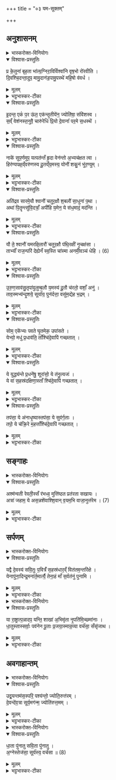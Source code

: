 +++
title = "०३ यम-सूक्तम्"

+++

## अनुशासनम्
<details><summary>भास्करोक्त-विनियोगः</summary>

1जघनेनाग्निं प्राङ्मुख उपविश्य  
अथैनं याम्येन नवर्चेन पराचा ऽनुशासति - प्र केतुनेति ॥ 
</details>

<details open><summary>विश्वास-प्रस्तुतिः</summary>

प्र के॒तुना॑ बृह॒ता भा॑त्य॒ग्निरा॒विर्विश्वा॑नि वृष॒भो रो॑रवीति ।  
दि॒वश्चि॒दन्ता॒दुप॒ मामु॒दान॑ड॒पामु॒पस्थे॑ महि॒षो व॑वर्ध ।  
</details>

<details><summary>मूलम्</summary>

प्र के॒तुना॑ बृह॒ता भा॑त्य॒ग्निरा॒विर्विश्वा॑नि वृष॒भो रो॑रवीति ।  
दि॒वश्चि॒दन्ता॒दुप॒ मामु॒दान॑ड॒पामु॒पस्थे॑ महि॒षो व॑वर्ध ।  
</details>

<details><summary>भट्टभास्कर-टीका</summary>

सर्वास्त्रिष्टुभः, विशेषो वक्ष्यते । अयम् अग्निः केतुना केतुस्थानीयेन धूमसमूहेन बृहता महता प्रभाति प्रकर्षेण दीप्यते आविर्विश्वानि भुवनान्य् आविष्कृण्वानः प्रकाशयन् वृषभः । लुप्तोपममेतत्, वृषभ इव रोरवीति शब्दायते । देवाह्वानकाले दिवश्चिदन्ताद् द्युलोकस्यापि समीपादागत्य माम् उप उदानट् । नशिरदर्शनार्थों लोके, वेदे तु बाहुल्येन प्राप्त्यर्थः । मत्समीपं प्राप्तवान् । अयमेव च अग्निर् अपाम् उपस्थे समुद्रे अन्तरिक्षे वा महिषः महान् ववर्ध ववृधे बाडबरूपेण वैद्युतरूपेण वा । एवम्भूतेन अग्निना दह्यमानस् त्वम् इष्टां गतिं गच्छ ।।   
</details>

<details open><summary>विश्वास-प्रस्तुतिः</summary>

इ॒दन्त॒ एकं॑ प॒र ऊ॑त॒ एक॑न्तृ॒तीये॑न॒ ज्योति॑षा॒ संवि॑शस्व ।  
स॒व्ँ वेश॑नस्त॒नुवै॒ चारु॑रेधि प्रि॒यो दे॒वानां॑ पर॒मे स॒धस्थे॑ ।  
</details>

<details><summary>मूलम्</summary>

इ॒दन्त॒ एकं॑ प॒र ऊ॑त॒ एक॑न्तृ॒तीये॑न॒ ज्योति॑षा॒ संवि॑शस्व ।  
स॒व्ँ वेश॑नस्त॒नुवै॒ चारु॑रेधि प्रि॒यो दे॒वानां॑ पर॒मे स॒धस्थे॑ ।  
</details>

<details><summary>भट्टभास्कर-टीका</summary>

2इदमिति ॥ हे प्रेत! ते तव इदमेकं शरीरं यद् इदानीं दह्यते परः, सकारान्तमेतन् नपुंसकलिङ्ङ्गं परशब्देन समानार्थम् । दृश्यते चान्यत्रापि - 'परोरजास्ते पञ्चमः पादः'5 । उकारो निपातश्चार्थे, 'निपातस्य च' इति दीर्घः । परश्च एकं तव शरीरं यज् जन्मान्तरे गृहीष्यते । इदानीं तु तृतीयेन शरीरेण ज्योतिषा द्योतमानेन संविशस्व स्वर्गाद्यनुभवाय संवेशनः सङ्गतश्च सन् तनुवै तन्वा चारुः प्रियश्च पश्यतां सन् देवानां सम्बन्धिनि परमे सधस्थे यत्र सह तिष्ठन्ति तत्र स्वर्गाख्ये स्थाने एधि भव ॥   
</details>

<details open><summary>विश्वास-प्रस्तुतिः</summary>

नाके॑ सुप॒र्णमुप॒ यत्पत॑न्तँ हृ॒दा वेन॑न्तो अ॒भ्यच॑क्षत त्वा ।  
हिर॑ण्यपक्ष॒व्ँवरु॑णस्य दू॒तय्ँय॒मस्य॒ योनौ॑ शकु॒नं भु॑र॒ण्युम् ।  
</details>

<details><summary>मूलम्</summary>

नाके॑ सुप॒र्णमुप॒ यत्पत॑न्तँ हृ॒दा वेन॑न्तो अ॒भ्यच॑क्षत त्वा ।  
हिर॑ण्यपक्ष॒व्ँवरु॑णस्य दू॒तय्ँय॒मस्य॒ योनौ॑ शकु॒नं भु॑र॒ण्युम् ।  
</details>

<details><summary>भट्टभास्कर-टीका</summary>

3नाक इति ॥ नाके अन्तरिक्षे उपपतन्तम् उपगच्छन्तं सुपर्णं शोभनपतनं यत् । द्वितीयैकवचनस्य लुक् । यं त्वा त्वां हिरण्यपक्षं हिरण्यवदुज्ज्वलपार्श्वं वरुणस्य सर्वेषां वरणीयस्य योनौ स्थाने लोके यमस्य दूतम् । लुप्तोपममेतत् । दूतमिव भुरण्युम् । गत्यर्थोऽयम् । दूतवच्छीघ्रगन्तारं शकुनं शक्तं यं त्वाम् एवम्भूतं हृदा वेनन्तः कामयमाना एते अमात्या अभ्यचक्षत अभिचक्षते अभिमुखं वदन्ति । यमिति वचनात् क्रियापदाश्रयणे साकाङ्क्षत्वाच्च स त्वमित्यध्याहारेण उत्तरम् । यद्वा - एधीत्यनेन एकवाक्यता नेया ॥   
</details>


<details open><summary>विश्वास-प्रस्तुतिः</summary>

अति॑द्रव सारमे॒यौ श्वानौ॑ चतुर॒क्षौ श॒बलौ॑ सा॒धुना॑ प॒था ।  
अथा॑ पि॒तॄन्त्सु॑वि॒दत्राँ॒ अपी॑हि य॒मेन॒ ये स॑ध॒मादं॒ मद॑न्ति ।  
</details>

<details><summary>मूलम्</summary>

अति॑द्रव सारमे॒यौ श्वानौ॑ चतुर॒क्षौ श॒बलौ॑ सा॒धुना॑ प॒था ।  
अथा॑ पि॒तॄन्त्सु॑वि॒दत्राँ॒ अपी॑हि य॒मेन॒ ये स॑ध॒मादं॒ मद॑न्ति ।  
</details>

<details><summary>भट्टभास्कर-टीका</summary>

4अतिद्रवेति ॥ सारमेयौ सरमाया देवशुन्याः पुत्रौ श्वानौ चत्वार्य् अक्षीणि ययोस्तौ चतुरक्षौ शबलौ नानावर्णौ एवंविधौ श्वानौ साधुना कण्टकादिरहितेन पथा गच्छन् अतिद्रव अतीत्य द्रव अतिद्रुत्य च अथ अनन्तरं पितॄन् सुविदत्रान् शोभनज्ञानान् अपीह्य् अपिगच्छ ये पितरः यमेन सधमादं मदन्ति । ओदनपाकं पचतीतिवत् कर्मता ॥   
</details>


<details open><summary>विश्वास-प्रस्तुतिः</summary>

यौ ते॒ श्वानौ॑ यमरक्षि॒तारौ॑ चतुर॒क्षौ प॑थि॒रक्षी॑ नृ॒चक्ष॑सा ।  
ताभ्याँ॑ राज॒न्परि॑ देह्येनँ स्व॒स्ति चा॑स्मा अनमी॒वञ्च॑ धेहि । (6)  
</details>

<details><summary>मूलम्</summary>

यौ ते॒ श्वानौ॑ यमरक्षि॒तारौ॑ चतुर॒क्षौ प॑थि॒रक्षी॑ नृ॒चक्ष॑सा ।  
ताभ्याँ॑ राज॒न्परि॑ देह्येनँ स्व॒स्ति चा॑स्मा अनमी॒वञ्च॑ धेहि । (6)  
</details>

<details><summary>भट्टभास्कर-टीका</summary>

5यौ त इति ॥ हे यम! यौ ते तव रक्षितारौ श्वानौ चतुरक्षौ पथिरक्षी पथां रक्षितारौ नृचक्षसा नृचक्षसौ नृणां सुकृतां दुष्कृतां च द्रष्टारौ । हे राजन्! यम! ताभ्याम् एनं प्रेतं परिदहि रक्षार्थं देहि । अस्मै प्रेताय स्वस्त्य् अविनाशं च धेहि देहि । अमीवा रोगस् तदभावोऽनमीवं च धेहि ॥   
</details>


<details open><summary>विश्वास-प्रस्तुतिः</summary>

उ॒रु॒ण॒साव॑सु॒तृपा॑वुलुम्ब॒लौ य॒मस्य॑ दू॒तौ च॑रतो॒ वशाँ॒ अनु॑ ।  
ताव॒स्मभ्य॑न्दृ॒शये॒ सूर्या॑य॒ पुन॑र्दत्ता॒ वसु॑म॒द्येह भ॒द्रम् ।  
</details>

<details><summary>मूलम्</summary>

उ॒रु॒ण॒साव॑सु॒तृपा॑वुलुम्ब॒लौ य॒मस्य॑ दू॒तौ च॑रतो॒ वशाँ॒ अनु॑ ।  
ताव॒स्मभ्य॑न्दृ॒शये॒ सूर्या॑य॒ पुन॑र्दत्ता॒ वसु॑म॒द्येह भ॒द्रम् ।  
</details>

<details><summary>भट्टभास्कर-टीका</summary>

6उरुणसौ पृथुनासिकौ असुतृपौ भक्ष्यमाणानां दुष्कृताम् असुभिस् तृप्तौ उलुम्बलौ उरुबलौ । छान्दसौ वर्णविकारोपजनौ । यमस्य दूतौ प्रेषकरौ वशान् । वश कान्तौ । आत्मन इष्टान् अनु तान् प्रतिचरतः यावेवम्भूतौ श्वानौ तौ अस्मभ्यं मृतस्य पुत्रादिभ्यः दृशये दर्शनाय सूर्याय । षष्ठ्यर्थे चतुर्थी । सूर्यस्य दर्शनार्थ असुं प्राणम् अस्य पित्रादेर्मरणेन गतप्रायम् अद्य पुनः दत्ताम् । लोट्प्रथमपुरुषद्विवचनान्तमेतत् । संहितापाठे मकारस्य वकारश्छान्दसः । मकारमेव बह्वृचाः पठन्ति - 'पुनर्दतामसुम्' इति । इह शरीरे भद्रं सर्वोपद्रवरहितम् असुं दत्ताम् इति ॥   
</details>


<details open><summary>विश्वास-प्रस्तुतिः</summary>

सोम॒ एके॑भ्यः पवते घृ॒तमेक॒ उपा॑सते ।  
येभ्यो॒ मधु॑ प्र॒धाव॑ति॒ ताँश्चि॑दे॒वापि॑ गच्छतात् ।  
</details>

<details><summary>मूलम्</summary>

सोम॒ एके॑भ्यः पवते घृ॒तमेक॒ उपा॑सते ।  
येभ्यो॒ मधु॑ प्र॒धाव॑ति॒ ताँश्चि॑दे॒वापि॑ गच्छतात् ।  
</details>

<details><summary>भट्टभास्कर-टीका</summary>

7सोम इति ॥ एकेभ्यो देवेभ्यः सोमः पवते रक्षति । एके देवा घृतमुपासते भागत्वेन । येभ्यश्च देवेभ्यः मधु प्रधावति 'मधुना जुहोति । महत्यै वा एतद्देवतायै रूपम् । यन्मधु'6 इत्यश्वमेधे दर्शनात् । तान् सोमपानाज्यपान्मधुपांश्च । चिदिति पादपूरणे । एव अवधारणे । तानेव तु त्वम् अपिगच्छताद् अपिगच्छ तैः सस्थानो भव ॥   
</details>

<details open><summary>विश्वास-प्रस्तुतिः</summary>

ये युद्ध्य॑न्ते प्र॒धने॑षु॒ शूरा॑सो॒ ये त॑नु॒त्यजः॑ ।  
ये वा॑ स॒हस्र॑दक्षिणा॒स्ताँ श्चि॑दे॒वापि॑ गच्छतात् ।  
</details>

<details><summary>मूलम्</summary>

ये युद्ध्य॑न्ते प्र॒धने॑षु॒ शूरा॑सो॒ ये त॑नु॒त्यजः॑ ।  
ये वा॑ स॒हस्र॑दक्षिणा॒स्ताँ श्चि॑दे॒वापि॑ गच्छतात् ।  
</details>

<details><summary>भट्टभास्कर-टीका</summary>

8य इति ॥ ये क्षत्रियाः प्रधनेषु प्रकृष्टधनेषु सङ्ग्रामेषु युध्यन्ते युध्वा च जयन्ति । ये शूरासः शूरास् तनुत्यजो ऽभिमुखाहतास् तनूस्त्यजन्ति, न पुनः पृष्ठतः कृत्य पलायन्ते । ये वा यज्वानः सहस्रदक्षिणा बहुदक्षिणास् तांश्चिदेवापिगच्छतात् ॥   
</details>

<details open><summary>विश्वास-प्रस्तुतिः</summary>

तप॑सा॒ ये अ॑नाधृ॒ष्यास्तप॑सा॒ ये सुव॑र्ग॒ताः ।  
तपो॒ ये च॑क्रि॒रे म॒हत्ताँश्चि॑दे॒वापि॑ गच्छतात् ।  
</details>

<details><summary>मूलम्</summary>

तप॑सा॒ ये अ॑नाधृ॒ष्यास्तप॑सा॒ ये सुव॑र्ग॒ताः ।  
तपो॒ ये च॑क्रि॒रे म॒हत्ताँश्चि॑दे॒वापि॑ गच्छतात् ।  
</details>

<details><summary>भट्टभास्कर-टीका</summary>

9तपसेति ॥ तपसा ये अनाधृष्या अनभिभवनीया ब्रह्मचारिणः । तपसा अतिथिपूजनादिना ये सुवः स्वः गता ये च तपोमहच्चक्रिरे वानप्रस्थाः सन्न्यासिनश्च तांश्चिदिति गतम् ॥   
</details>

## सङ्गाहः
<details><summary>भास्करोक्त-विनियोगः</summary>

10जघनेन दहनदेशम् उदीचीस्  
तिस्त्रः कर्षूः खात्वा  
ऽश्मभिः सिकताभिश्च प्रकीर्य  
अयुग्भिर् उद-कुम्भैर् अपः प्रवर्त्य  
तासु ज्ञातयः सङ्गाहन्ते - अश्मन्वतीरिति ॥ 
</details>


<details open><summary>विश्वास-प्रस्तुतिः</summary>

अश्म॑न्वती रेवती॒स्सँ र॑भध्व॒ मुत्ति॑ष्ठत प्रत॑रता सखायः ।  
अत्रा॑ जहाम॒ ये अस॒न्नशे॑वाश्शि॒वान् व॒यम॒भि वाजा॒नुत्त॑रेम । (7)  
</details>

<details><summary>मूलम्</summary>

अश्म॑न्वती रेवती॒स्सँ र॑भध्व॒ मुत्ति॑ष्ठत प्रत॑रता सखायः ।  
अत्रा॑ जहाम॒ ये अस॒न्नशे॑वाश्शि॒वान् व॒यम॒भि वाजा॒नुत्त॑रेम । (7)  
</details>

<details><summary>भट्टभास्कर-टीका</summary>

अश्मभिः पाषाणैः सिकताभिश्च तद्वतीः रेवतीर् उदकाख्येन धनेन तद्वतीः। 'रयेर्मतौ बहुलम्' इति सम्प्रसारणम् । एवम्भूताः कः संरभध्वम् उत्तिष्ठत प्रतरत च कर्षूर् हे सखायः! समानख्यातयो ज्ञातयः! अत्र कर्षूः श्मशाने वा जहाम परित्यजामः । ये अस्माकम् अशेवा असुखाः । शेवमिति सुखनाम । असन् । अस्तेः पञ्चमो लकारः । स्युर् यान्यस्माकमसुखानि तान्यत्रैव जहाम । शिवांस्तु वाजान् अभि । वाजानित्यन्ननाम । शिवान्यन्नानि प्रत्य् उत्तरेम कर्षूभ्यः ॥   
</details>

## सर्पणम्
<details><summary>भास्करोक्त-विनियोगः</summary>

11जघनेन कर्षूः पलाश-शाखे शमीशाखे वा निघ्नन्ति  
ते अन्तरेण सर्पन्ति - यद्वा इति ॥ 
</details>


<details open><summary>विश्वास-प्रस्तुतिः</summary>

यद्वै दे॒वस्य॑ सवि॒तुः प॒वित्रँ॑ स॒हस्र॑धार॒व्ँ वित॑तम॒न्तरि॑क्षे ।  
येनापु॑ना॒दिन्द्र॒मना॑र्त॒मार्त्यै॒ तेना॒हं माँ स॒र्वत॑नुं पुनामि ।  
</details>

<details><summary>मूलम्</summary>

यद्वै दे॒वस्य॑ सवि॒तुः प॒वित्रँ॑ स॒हस्र॑धार॒व्ँ वित॑तम॒न्तरि॑क्षे ।  
येनापु॑ना॒दिन्द्र॒मना॑र्त॒मार्त्यै॒ तेना॒हं माँ स॒र्वत॑नुं पुनामि ।  
</details>

<details><summary>भट्टभास्कर-टीका</summary>

वै प्रसिद्धौ । देवस्य सवितुः सम्बन्धि यत् पवित्रं सर्वशोधयितृसहस्रधारं सहस्रसङ्ख्याकम् अन्तरिक्षे विततं रश्मिजालम् । येन रश्मिजालेन इन्द्रमनार्तं कर्तुम् आर्त्यै आर्त्या अपुनात् शोधितवान् कः? सवितैव तेनाहं मां सर्वतनुं समस्तावयवयुक्तम् अन्तर्बहिश्च पुनामि शोधयामि ॥   
</details>

<details><summary>भास्करोक्त-विनियोगः</summary>

12जघन्योऽध्वर्युश्शाखे व्युदस्यति - या राष्ट्रादिति ॥ 
</details>



<details open><summary>विश्वास-प्रस्तुतिः</summary>

या रा॒ष्ट्रात्प॒न्नादप॒ यन्ति॒ शाखा॑ अ॒भिमृ॑ता नृ॒पति॑मि॒च्छमा॑नाः ।  
धा॒तुस्तास्सर्वाः॒ पव॑नेन पू॒ताः प्र॒जया॒स्मान्र॒य्या वर्च॑सा॒ सँसृ॑जाथ ।  
</details>

<details><summary>मूलम्</summary>

या रा॒ष्ट्रात्प॒न्नादप॒ यन्ति॒ शाखा॑ अ॒भिमृ॑ता नृ॒पति॑मि॒च्छमा॑नाः ।  
धा॒तुस्तास्सर्वाः॒ पव॑नेन पू॒ताः प्र॒जया॒स्मान्र॒य्या वर्च॑सा॒ सँसृ॑जाथ ।  
</details>

<details><summary>भट्टभास्कर-टीका</summary>

येषु जीवत्स्वन्यो म्रियते ते अभिमृता ज्ञातयः नृपतिं स्वामिनम् इच्छमाना इच्छन्तः राष्ट्राद् राष्ट्रस्थानीयाद् अस्मदमात्यसङ्घातात् पन्नात् स्वामिनाशेन विपन्नान् निस्सृत्य याश्शाखाः । व्यत्ययेन द्वयोर्बहुवचनम् । ये शाखे अपयन्त्य् अन्तरागच्छन्ति । ता यूयं सर्वाः शाखा धातुर् आदित्यस्य पवनेन रश्मिजालेन पूता अस्मान् प्रजया पुत्रादिकया रय्या धनेन वर्चसा दीप्तया संसृनाथ । पञ्चमो लकारः । संसृष्टान् कुरुत । सर्वत्र जात्यपेक्षं [वा] बहुवचनम् ॥   
</details>

## अवगाहान्तम्
<details><summary>भास्करोक्त-विनियोगः</summary>

13आदित्यम् उपतिष्ठन्ते अमात्याः - उद्वयमिति ॥ 
</details>

<details open><summary>विश्वास-प्रस्तुतिः</summary>

उद्व॒यन्तम॑स॒स्परि॒ पश्य॑न्तो॒ ज्योति॒रुत्त॑रम् ।  
दे॒वन्दे॑व॒त्रा सूर्य॒मग॑न्म॒ ज्योति॑रुत्त॒मम् ।  
</details>

<details><summary>मूलम्</summary>

उद्व॒यन्तम॑स॒स्परि॒ पश्य॑न्तो॒ ज्योति॒रुत्त॑रम् ।  
दे॒वन्दे॑व॒त्रा सूर्य॒मग॑न्म॒ ज्योति॑रुत्त॒मम् ।  
</details>

<details><summary>भट्टभास्कर-टीका</summary>

तमस उपरि स्थितम् उत्तरम् उत्कृष्टं ज्योतिः । देवत्रा 'देवमनुष्य' इत्यादिना सप्तम्यन्तात् त्राप्रत्ययः । देवेषु मध्ये उत्कृष्टज्योतिरित्यन्वय एवम्भूतं सूर्यं देवमुत्पश्यन्त उर्ध्वं पश्यन्तः वयम् उत्तमं ज्योतिर् ब्रह्माख्यम् अगन्म गच्छेम ॥   
</details>


<details><summary>भास्करोक्त-विनियोगः</summary>

14अपोऽवगाहन्ते - धातेति ॥ 
</details>


<details open><summary>विश्वास-प्रस्तुतिः</summary>

धा॒ता पु॑नातु सवि॒ता पु॑नातु ।  
अ॒ग्नेस्तेज॑सा॒ सूर्य॑स्य॒ वर्च॑सा ॥ (8)  
</details>

<details><summary>मूलम्</summary>

धा॒ता पु॑नातु सवि॒ता पु॑नातु ।  
अ॒ग्नेस्तेज॑सा॒ सूर्य॑स्य॒ वर्च॑सा ॥ (8)  
</details>

<details><summary>भट्टभास्कर-टीका</summary>

धाता आदित्यः पुनात्व् अस्मान्, सविता सर्वस्यानुज्ञाता । केन पुनातु - अग्नेस्तेजसा सूर्यस्य वर्चसा च ॥   
    
इत्यारण्यके चतुर्थे तृतीयोऽनुवाकः ॥
</details>
